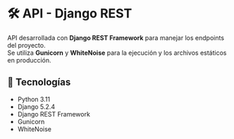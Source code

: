 # 🛠️ API - Django REST

API desarrollada con **Django REST Framework** para manejar los endpoints del proyecto.  
Se utiliza **Gunicorn** y **WhiteNoise** para la ejecución y los archivos estáticos en producción.

## 🚀 Tecnologías

- Python 3.11
- Django 5.2.4
- Django REST Framework
- Gunicorn
- WhiteNoise
